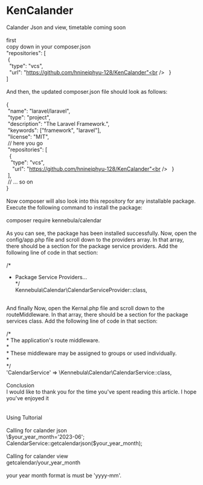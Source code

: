 # KenCalander
Calander Json and view, timetable coming soon <br />
<br />
first <br />
copy down in your composer.json<br />
"repositories": [<br />
&nbsp;{<br />
&nbsp;&nbsp;"type": "vcs",<br />
&nbsp;&nbsp;"url": "https://github.com/hnineiphyu-128/KenCalander"<br />
&nbsp; }<br />
]<br />
<br />
And then, the updated composer.json file should look as follows:<br />
<br />
{<br />
&nbsp;"name": "laravel/laravel",<br />
&nbsp;"type": "project",<br />
&nbsp;"description": "The Laravel Framework.",<br />
&nbsp;"keywords": ["framework", "laravel"],<br />
&nbsp;"license": "MIT",<br />
&nbsp;// here you go<br />
&nbsp;"repositories": [<br />
&nbsp;&nbsp;{<br />
&nbsp;&nbsp;&nbsp;"type": "vcs",<br />
&nbsp;&nbsp;&nbsp; "url": "https://github.com/hnineiphyu-128/KenCalander"<br />
&nbsp;&nbsp;}<br />
&nbsp;],<br />
&nbsp;// ... so on<br />
}<br />
<br />
Now composer will also look into this repository for any installable package. Execute the following command to install the package:<br />
<br />
composer require kennebula/calendar<br />
<br />
As you can see, the package has been installed successfully. Now, open the config/app.php file and scroll down to the providers array. In that array, there should be a section for the package service providers. Add the following line of code in that section:<br />
<br />
/*<br />
 * Package Service Providers...<br />
 */<br />
Kennebula\Calendar\CalendarServiceProvider::class,<br />
<br />
And finally Now, open the Kernal.php file and scroll down to the routeMiddleware. In that array, there should be a section for the package services class. Add the following line of code in that section:<br />
<br />
/*<br />
 * The application's route middleware.<br />
 *<br />
 * These middleware may be assigned to groups or used individually.<br />
 *<br />
 */<br />
'CalendarService' => \Kennebula\Calendar\CalendarService::class,<br />
<br />
Conclusion<br />
I would like to thank you for the time you've spent reading this article. I hope you've enjoyed it<br />
<br />
<br />
Using Tultorial<br />
<br />
Calling for calander json<br />
\$your_year_month='2023-06';<br />
CalendarService::getcalendarjson($your_year_month);<br />
<br />
Calling for calander view<br />
getcalendar/your_year_month<br />
<br />
your year month format is must be 'yyyy-mm'.<br />

